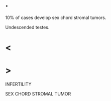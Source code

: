 # .

10% of cases develop sex chord stromal tumors.

Undescended testes.

# <

# >

INFERTILITY

SEX CHORD STROMAL TUMOR
